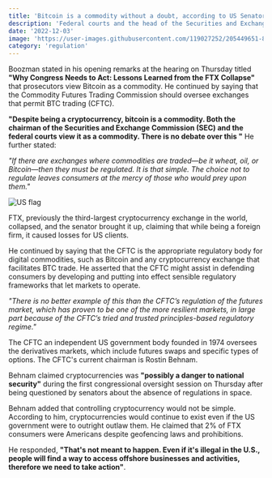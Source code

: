 ```yaml
---
title: 'Bitcoin is a commodity without a doubt, according to US Senator John Boozman'
description: 'Federal courts and the head of the Securities and Exchange Commission (SEC) see Bitcoin as a commodity, according to U.S. Senator John Boozman (R-AR).'
date: '2022-12-03'
image: 'https://user-images.githubusercontent.com/119027252/205449651-8087335e-dce0-43a2-881c-4a2936394da3.jpg'
category: 'regulation'
---
```


Boozman stated in his opening remarks at the hearing on Thursday titled **"Why Congress Needs to Act: Lessons Learned from the FTX Collapse"** that prosecutors view Bitcoin as a commodity. He continued by saying that the Commodity Futures Trading Commission should oversee exchanges that permit BTC trading (CFTC).

**"Despite being a cryptocurrency, bitcoin is a commodity. Both the chairman of the Securities and Exchange Commission (SEC) and the federal courts view it as a commodity. There is no debate over this "** He further stated:

*"If there are exchanges where commodities are traded—be it wheat, oil, or Bitcoin—then they must be regulated. It is that simple. The choice not to regulate leaves consumers at the mercy of those who would prey upon them."*

![US flag](https://user-images.githubusercontent.com/119027252/205449893-234e981e-108b-4624-93d8-22505b05019c.jpg)

FTX, previously the third-largest cryptocurrency exchange in the world, collapsed, and the senator brought it up, claiming that while being a foreign firm, it caused losses for US clients.

He continued by saying that the CFTC is the appropriate regulatory body for digital commodities, such as Bitcoin and any cryptocurrency exchange that facilitates BTC trade. He asserted that the CFTC might assist in defending consumers by developing and putting into effect sensible regulatory frameworks that let markets to operate.

*"There is no better example of this than the CFTC’s regulation of the futures market, which has proven to be one of the more resilient markets, in large part because of the CFTC’s tried and trusted principles-based regulatory regime."*

The CFTC an independent US government body founded in 1974 oversees the derivatives markets, which include futures swaps and specific types of options. The CFTC's current chairman is Rostin Behnam.


Behnam claimed cryptocurrencies was **"possibly a danger to national security"** during the first congressional oversight session on Thursday after being questioned by senators about the absence of regulations in space.

Behnam added that controlling cryptocurrency would not be simple. According to him, cryptocurrencies would continue to exist even if the US government were to outright outlaw them. He claimed that 2% of FTX consumers were Americans despite geofencing laws and prohibitions.

He responded, **"That's not meant to happen. Even if it's illegal in the U.S., people will find a way to access offshore businesses and activities, therefore we need to take action"**.
